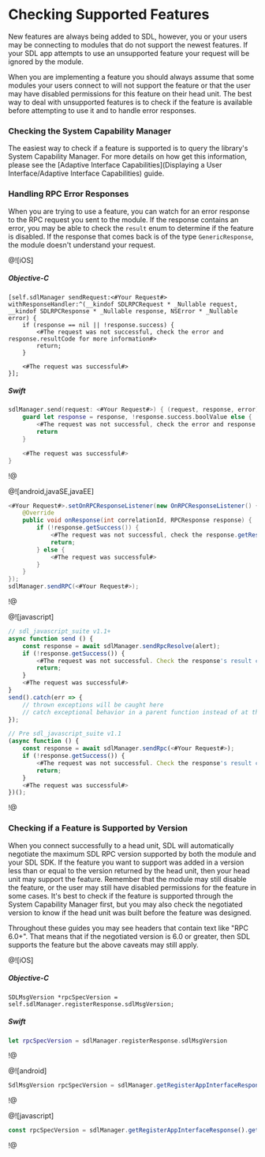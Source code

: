 # Checking Supported Features
New features are always being added to SDL, however, you or your users may be connecting to modules that do not support the newest features. If your SDL app attempts to use an unsupported feature your request will be ignored by the module.

When you are implementing a feature you should always assume that some modules your users connect to will not support the feature or that the user may have disabled permissions for this feature on their head unit. The best way to deal with unsupported features is to check if the feature is available before attempting to use it and to handle error responses.

### Checking the System Capability Manager
The easiest way to check if a feature is supported is to query the library's System Capability Manager. For more details on how get this information, please see the [Adaptive Interface Capabilities](Displaying a User Interface/Adaptive Interface Capabilities) guide.

### Handling RPC Error Responses
When you are trying to use a feature, you can watch for an error response to the RPC request you sent to the module. If the response contains an error, you may be able to check the `result` enum to determine if the feature is disabled. If the response that comes back is of the type `GenericResponse`, the module doesn't understand your request.

@![iOS]
##### Objective-C
```objc
[self.sdlManager sendRequest:<#Your Request#> withResponseHandler:^(__kindof SDLRPCRequest * _Nullable request, __kindof SDLRPCResponse * _Nullable response, NSError * _Nullable error) {
    if (response == nil || !response.success) {
        <#The request was not successful, check the error and response.resultCode for more information#>
        return;
    }

    <#The request was successful#>
}];
```

##### Swift
```swift
sdlManager.send(request: <#Your Request#>) { (request, response, error) in
    guard let response = response, !response.success.boolValue else {
        <#The request was not successful, check the error and response.resultCode for more information#>
        return
    }

    <#The request was successful#>
}
```
!@

@![android,javaSE,javaEE]
```java
<#Your Request#>.setOnRPCResponseListener(new OnRPCResponseListener() {
	@Override
	public void onResponse(int correlationId, RPCResponse response) {
		if (!response.getSuccess()) {
			<#The request was not successful, check the response.getResultCode() and response.getInfo() for more information#>
            return;
		} else {
            <#The request was successful#>
        }
	}
});
sdlManager.sendRPC(<#Your Request#>);
```
!@

@![javascript]
```js
// sdl_javascript_suite v1.1+
async function send () {
    const response = await sdlManager.sendRpcResolve(alert);
    if (!response.getSuccess()) {
        <#The request was not successful. Check the response's result code for more information#>
        return;
    }
    <#The request was successful#>
}
send().catch(err => {
    // thrown exceptions will be caught here
    // catch exceptional behavior in a parent function instead of at the RPC sending level
});

// Pre sdl_javascript_suite v1.1
(async function () {
    const response = await sdlManager.sendRpc(<#Your Request#>);
    if (!response.getSuccess()) {
        <#The request was not successful. Check the response's result code or catch and log the Promise error for more information#>
        return;
    }
    <#The request was successful#>
})();
```
!@

### Checking if a Feature is Supported by Version
When you connect successfully to a head unit, SDL will automatically negotiate the maximum SDL RPC version supported by both the module and your SDL SDK. If the feature you want to support was added in a version less than or equal to the version returned by the head unit, then your head unit may support the feature. Remember that the module may still disable the feature, or the user may still have disabled permissions for the feature in some cases. It's best to check if the feature is supported through the System Capability Manager first, but you may also check the negotiated version to know if the head unit was built before the feature was designed.

Throughout these guides you may see headers that contain text like "RPC 6.0+". That means that if the negotiated version is 6.0 or greater, then SDL supports the feature but the above caveats may still apply.

@![iOS]
##### Objective-C
```objc
SDLMsgVersion *rpcSpecVersion = self.sdlManager.registerResponse.sdlMsgVersion;
```

##### Swift
```swift
let rpcSpecVersion = sdlManager.registerResponse.sdlMsgVersion
```
!@

@![android]
```java
SdlMsgVersion rpcSpecVersion = sdlManager.getRegisterAppInterfaceResponse().getSdlMsgVersion();
```
!@

@![javascript]
```js
const rpcSpecVersion = sdlManager.getRegisterAppInterfaceResponse().getSdlMsgVersion();
```
!@ 
